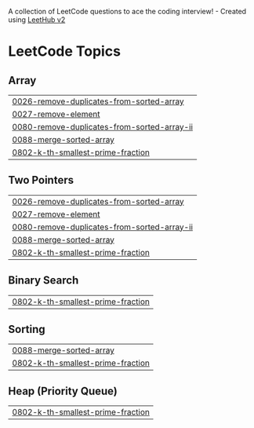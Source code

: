 A collection of LeetCode questions to ace the coding interview! - Created using [LeetHub v2](https://github.com/arunbhardwaj/LeetHub-2.0)
<!---LeetCode Topics Start-->
# LeetCode Topics
## Array
|  |
| ------- |
| [0026-remove-duplicates-from-sorted-array](https://github.com/ChaNyeok1225/leetcode/tree/master/0026-remove-duplicates-from-sorted-array) |
| [0027-remove-element](https://github.com/ChaNyeok1225/leetcode/tree/master/0027-remove-element) |
| [0080-remove-duplicates-from-sorted-array-ii](https://github.com/ChaNyeok1225/leetcode/tree/master/0080-remove-duplicates-from-sorted-array-ii) |
| [0088-merge-sorted-array](https://github.com/ChaNyeok1225/leetcode/tree/master/0088-merge-sorted-array) |
| [0802-k-th-smallest-prime-fraction](https://github.com/ChaNyeok1225/leetcode/tree/master/0802-k-th-smallest-prime-fraction) |
## Two Pointers
|  |
| ------- |
| [0026-remove-duplicates-from-sorted-array](https://github.com/ChaNyeok1225/leetcode/tree/master/0026-remove-duplicates-from-sorted-array) |
| [0027-remove-element](https://github.com/ChaNyeok1225/leetcode/tree/master/0027-remove-element) |
| [0080-remove-duplicates-from-sorted-array-ii](https://github.com/ChaNyeok1225/leetcode/tree/master/0080-remove-duplicates-from-sorted-array-ii) |
| [0088-merge-sorted-array](https://github.com/ChaNyeok1225/leetcode/tree/master/0088-merge-sorted-array) |
| [0802-k-th-smallest-prime-fraction](https://github.com/ChaNyeok1225/leetcode/tree/master/0802-k-th-smallest-prime-fraction) |
## Binary Search
|  |
| ------- |
| [0802-k-th-smallest-prime-fraction](https://github.com/ChaNyeok1225/leetcode/tree/master/0802-k-th-smallest-prime-fraction) |
## Sorting
|  |
| ------- |
| [0088-merge-sorted-array](https://github.com/ChaNyeok1225/leetcode/tree/master/0088-merge-sorted-array) |
| [0802-k-th-smallest-prime-fraction](https://github.com/ChaNyeok1225/leetcode/tree/master/0802-k-th-smallest-prime-fraction) |
## Heap (Priority Queue)
|  |
| ------- |
| [0802-k-th-smallest-prime-fraction](https://github.com/ChaNyeok1225/leetcode/tree/master/0802-k-th-smallest-prime-fraction) |
<!---LeetCode Topics End-->
